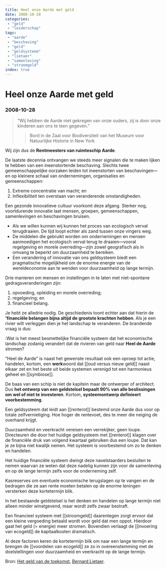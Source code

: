 ```yaml
---
title: Heel onze Aarde met geld
date: 2008-10-28
categories:
 - "geld"
 - "leiderschap"
tags:
 - "aarde"
 - "beschaving"
 - "geld"
 - "geldsysteem"
 - "lietaer"
 - "samenleving"
 - "stroomgeld"
index: true
---
```


# Heel onze Aarde met geld
### 2008-10-28

> “Wij hebben de Aarde niet gekregen van onze ouders, zij is door onze kinderen aan ons te leen gegeven.”
> > Bord in de Zaal voor Biodiversiteit van het Museum voor Natuurlijke Historie in New York

Wij zijn dus de **Rentmeesters van ruimteschip Aarde**.

De laatste decennia ontvangen we steeds meer signalen die te maken lijken te hebben van een ineenstortende beschaving. Slechts twee gemeenschappelijke oorzaken leiden tot ineenstorten van beschavingen—en op kleinere schaal van ondernemingen, organisaties en gemeenschappen:
1. Extreme concentratie van macht; en
1. Inflexibiliteit ten overstaan van veranderende omstandigheden.

Een gezonde innovatieve cultuur voorkomt deze afgang. Sterker nog, voortdurende innovatie laat mensen, groepen, gemeenschappen, samenlevingen en beschavingen bruisen.

- Als we willen kunnen wij kunnen het proces van ecologisch verval terugdraaien. De tijd loopt echter als zand tussen onze vingers weg.
- De middelen die gebruikt worden om ondernemingen en mensen aanmoedigen het ecologisch verval terug te draaien—vooral regelgeving en morele overreding—zijn zowel geografisch als in omvang te beperkt om duurzaamheid te bereiken.
- Een verandering of innovatie van ons geldsysteem biedt een pragmatische mogelijkheid om de enorme energie van de wereldeconomie aan te wenden voor duurzaamheid op lange termijn.

Drie manieren om mensen en instellingen in te laten met niet-spontane gedragsveranderingen zijn:
1. opvoeding, opleiding en morele overreding;
1. regelgeving; en
1. financieel belang.

Je hebt ze alledrie nodig. De geschiedenis toont echter aan dat hierin de **'financiële belangen bijna altijd de grootste krachten hebben**. Als je een rivier wilt verleggen dien je het landschap te veranderen. De brandende vraag is dus:

:Wat is het meest besmettelijke financiële systeem dat het economische landschap zodanig verandert dat de rivieren van geld naar **Heel de Aarde** stromen?

“Heel de Aarde” is naast het gewenste resultaat ook een oproep tot actie, handelen, kortom, een **werk**woord dat [[oud versus nieuw geld]] naast elkaar zet en het beste uit beide systemen verenigd tot een harmonieus geheel en [[symbiose]].

De baas van een schip is niet de kapitein maar de ontwerper of architect. Dus **het ontwerp van een geldstelsel bepaalt 90% van alle beslissingen om wel of niet te investeren**. Kortom, **systeemontwerp definieert voorbestemming**.

Een geldsysteem dat leidt aan [[renterot]] bestemd onze Aarde dus voor op totale zelfvernietiging. Hoe hoger de rentevoet, des te meer die neiging de overhand krijgt.

Duurzaamheid en veerkracht vereisen een verrekijker, geen loupe. Directeuren die door het huidige geldsysteem met [[renterot]] klagen over de financiële druk van volgend kwartaal gebruiken dus een loupe. Dat kan je ze bijna niet kwalijk nemen. Het systeem is voorbestemd om zo te denken en handelen.

Het huidige financiële systeem dwingt deze navelstaarders besluiten te nemen waarvan ze weten dat deze nadelig kunnen zijn voor de samenleving en op de lange termijn zelfs voor de onderneming zelf.

Kasreserves om eventuele economische terugslagen op te vangen en de bedragen die ze aan rente moeten betalen op de enorme leningen versterken deze kortetermijn blik.

In het bestaande geldstelsel is het denken en handelen op lange termijn niet alleen minder winstgevend, maar wordt zelfs zwaar bestraft.

Een financieel systeem met [[stroomgeld]] daarentegen zorgt ervoor dat een kleine vergoeding betaald wordt voor geld dat men oppot. Hierdoor gaat het geld (= energie) meer stromen. Bovendien verlaagt de [[invoering van ecogeld]] de kapitaalkosten dramatisch.

Al deze factoren keren de kortetermijn blik om naar een lange termijn en brengen de [[voordelen van ecogeld]] ze zo in overeenstemming met de doelstellingen voor duurzaamheid en veerkracht op de lange termijn.

Bron: [Het geld van de toekomst](http://aardnoot.nl/Het_geld_van_de_toekomst), [Bernard Lietaer](http://aardnoot.nl/Bernard_Lietaer).
